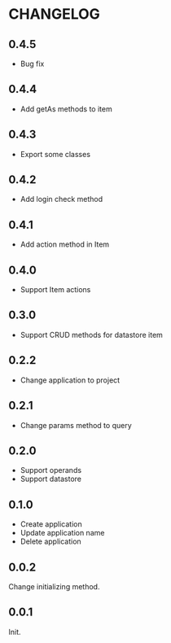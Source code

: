 # CHANGELOG

## 0.4.5

- Bug fix

## 0.4.4

- Add getAs methods to item

## 0.4.3

- Export some classes

## 0.4.2

- Add login check method

## 0.4.1

- Add action method in Item

## 0.4.0

- Support Item actions

## 0.3.0

- Support CRUD methods for datastore item

## 0.2.2

- Change application to project

## 0.2.1

- Change params method to query

## 0.2.0

- Support operands
- Support datastore

## 0.1.0

- Create application
- Update application name
- Delete application

## 0.0.2

Change initializing method.

## 0.0.1

Init.
